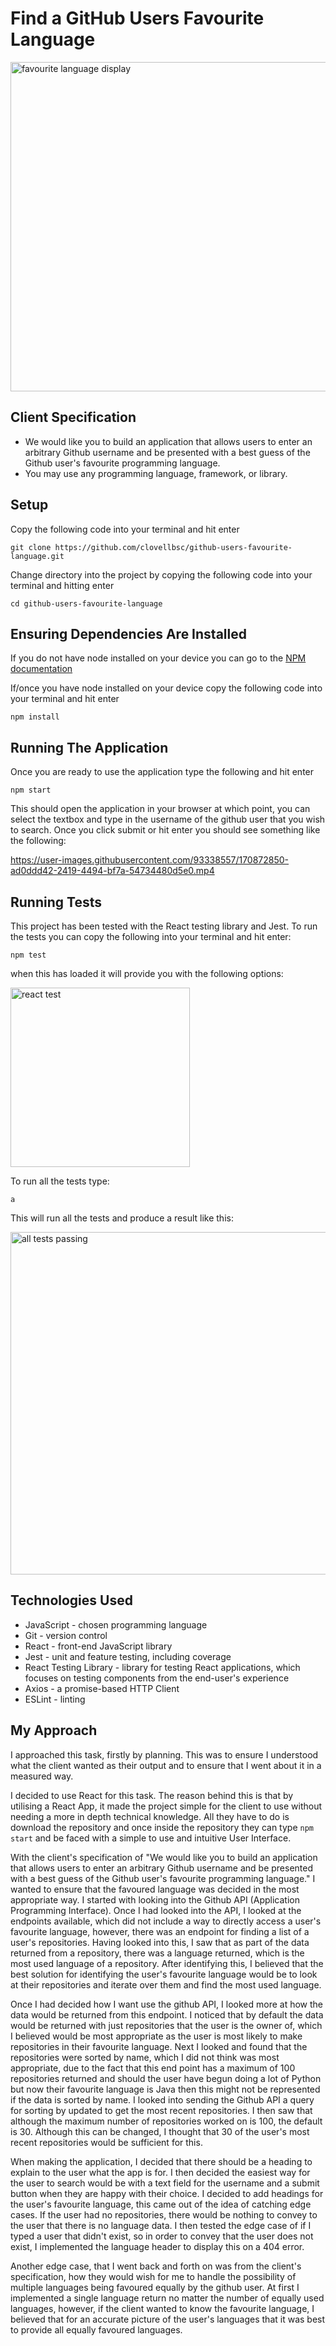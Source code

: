 # Find a GitHub Users Favourite Language
<img width="527" alt="favourite language display" src="https://user-images.githubusercontent.com/93338557/170873889-c2ef3197-8812-422c-b263-2bf2bc8536cd.png">

## Client Specification

- We would like you to build an application that allows users to enter an arbitrary Github username and be presented with a best guess of the Github user's favourite programming language.
- You may use any programming language, framework, or library.

## Setup

Copy the following code into your terminal and hit enter

```
git clone https://github.com/clovellbsc/github-users-favourite-language.git
```

Change directory into the project by copying the following code into your terminal and hitting enter

```
cd github-users-favourite-language
```

## Ensuring Dependencies Are Installed

If you do not have node installed on your device you can go to the [NPM documentation](https://docs.npmjs.com/downloading-and-installing-node-js-and-npm "NPM documentation")

If/once you have node installed on your device copy the following code into your terminal and hit enter

```
npm install
```

## Running The Application

Once you are ready to use the application type the following and hit enter
```
npm start
```

This should open the application in your browser at which point, you can select the textbox and type in the username of the github user that you wish to search. Once you click submit or hit enter you should see something like the following:

https://user-images.githubusercontent.com/93338557/170872850-ad0ddd42-2419-4494-bf7a-54734480d5e0.mp4

## Running Tests

This project has been tested with the React testing library and Jest. To run the tests you can copy the following into your terminal and hit enter:
```
npm test
```

when this has loaded it will provide you with the following options:

<img width="287" alt="react test" src="https://user-images.githubusercontent.com/93338557/170873311-777a5410-0459-4af2-9704-0cf3ddc2afdd.png">

To run all the tests type:
```
a
```

This will run all the tests and produce a result like this: 

<img width="548" alt="all tests passing" src="https://user-images.githubusercontent.com/93338557/170873442-a8cb397c-e56a-497b-82aa-4fb9d4e6f7c5.png">

## Technologies Used

- JavaScript - chosen programming language
- Git - version control
- React - front-end JavaScript library
- Jest - unit and feature testing, including coverage
- React Testing Library - library for testing React applications, which focuses on testing components from the end-user's experience
- Axios - a promise-based HTTP Client
- ESLint - linting

## My Approach

I approached this task, firstly by planning. This was to ensure I understood what the client wanted as their output and to ensure that I went about it in a measured way.

I decided to use React for this task. The reason behind this is that by utilising a React App, it made the project simple for the client to use without needing a more in depth technical knowledge. All they have to do is download the repository and once inside the repository they can type ```npm start``` and be faced with a simple to use and intuitive User Interface. 

With the client's specification of "We would like you to build an application that allows users to enter an arbitrary Github username and be presented with a best guess of the Github user's favourite programming language." I wanted to ensure that the favoured language was decided in the most appropriate way. I started with looking into the Github API (Application Programming Interface). Once I had looked into the API, I looked at the endpoints available, which did not include a way to directly access a user's favourite language, however, there was an endpoint for finding a list of a user's repositories. Having looked into this, I saw that as part of the data returned from a repository, there was a language returned, which is the most used language of a repository. After identifying this, I believed that the best solution for identifying the user's favourite language would be to look at their repositories and iterate over them and find the most used language.

Once I had decided how I want use the github API, I looked more at how the data would be returned from this endpoint. I noticed that by default the data would be returned with just repositories that the user is the owner of, which I believed would be most appropriate as the user is most likely to make repositories in their favourite language. Next I looked and found that the repositories were sorted by name, which I did not think was most appropriate, due to the fact that this end point has a maximum of 100 repositories returned and should the user have begun doing a lot of Python but now their favourite language is Java then this might not be represented if the data is sorted by name. I looked into sending the Github API a query for sorting by updated to get the most recent repositories. I then saw that although the maximum number of repositories worked on is 100, the default is 30. Although this can be changed, I thought that 30 of the user's most recent repositories would be sufficient for this.

When making the application, I decided that there should be a heading to explain to the user what the app is for. I then decided the easiest way for the user to search would be with a text field for the username and a submit button when they are happy with their choice. I decided to add headings for the user's favourite language, this came out of the idea of catching edge cases. If the user had no repositories, there would be nothing to convey to the user that there is no language data. I then tested the edge case of if I typed a user that didn't exist, so in order to convey that the user does not exist, I implemented the language header to display this on a 404 error.

Another edge case, that I went back and forth on was from the client's specification, how they would wish for me to handle the possibility of multiple languages being favoured equally by the github user. At first I implemented a single language return no matter the number of equally used languages, however, if the client wanted to know the favourite language, I believed that for an accurate picture of the user's languages that it was best to provide all equally favoured languages. 
